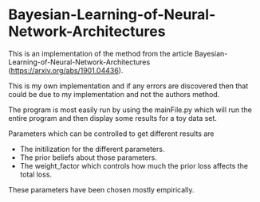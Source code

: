 # Bayesian-Learning-of-Neural-Network-Architectures

This is an implementation of the method from the article Bayesian-Learning-of-Neural-Network-Architectures (https://arxiv.org/abs/1901.04436).


This is my own implementation and if any errors are discovered then that could be due to my implementation and not the authors method.

The program is most easily run by using the mainFile.py which will run the entire program and then display some results for a toy data set. 

Parameters which can be controlled to get different results are

- The initilization for the different parameters.
- The prior beliefs about those parameters.
- The weight_factor which controls how much the prior loss affects the total loss.

These parameters have been chosen mostly empirically.
